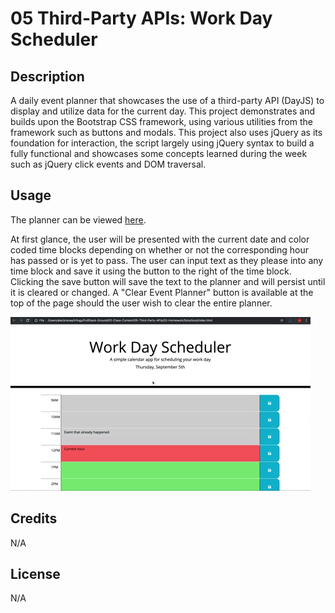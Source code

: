 # 05 Third-Party APIs: Work Day Scheduler

## Description
A daily event planner that showcases the use of a third-party API (DayJS) to display and utilize data for the current day. This project demonstrates and builds upon the Bootstrap CSS framework, using various utilities from the framework such as buttons and modals. This project also uses jQuery as its foundation for interaction, the script largely using jQuery syntax to build a fully functional and showcases some concepts learned during the week such as jQuery click events and DOM traversal.

## Usage
The planner can be viewed [here](https://brian-lascuna.github.io/calendar-planner/).

At first glance, the user will be presented with the current date and color coded time blocks depending on whether or not the corresponding hour has passed or is yet to pass. The user can input text as they please into any time block and save it using the button to the right of the time block. Clicking the save button will save the text to the planner and will persist until it is cleared or changed. A "Clear Event Planner" button is available at the top of the page should the user wish to clear the entire planner.

![A user clicks on slots on the color-coded calendar and edits the events.](./Assets/05-third-party-apis-homework-demo.gif)

## Credits
N/A

## License
N/A

